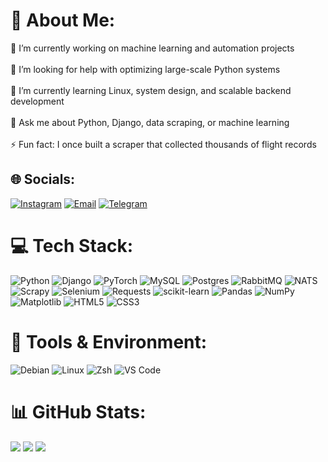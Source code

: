 # 💫 About Me:
🔭 I’m currently working on machine learning and automation projects<br>  
🤝 I’m looking for help with optimizing large-scale Python systems<br>  
🌱 I’m currently learning Linux, system design, and scalable backend development<br>  
💬 Ask me about Python, Django, data scraping, or machine learning<br>  
⚡ Fun fact: I once built a scraper that collected thousands of flight records  

## 🌐 Socials:
[![Instagram](https://img.shields.io/badge/Instagram-%23E4405F.svg?logo=Instagram&logoColor=white)](https://instagram.com/ali_khalaji05) 
[![Email](https://img.shields.io/badge/Email-D14836?logo=gmail&logoColor=white)](mailto:ali1384567890@gmail.com)
[![Telegram](https://img.shields.io/badge/Telegram-2CA5E0?logo=telegram&logoColor=white)](https://t.me/AlioKhalaji)

# 💻 Tech Stack:
![Python](https://img.shields.io/badge/python-3670A0?style=for-the-badge&logo=python&logoColor=ffdd54) 
![Django](https://img.shields.io/badge/django-%23092E20.svg?style=for-the-badge&logo=django&logoColor=white) 
![PyTorch](https://img.shields.io/badge/PyTorch-%23EE4C2C.svg?style=for-the-badge&logo=PyTorch&logoColor=white) 
![MySQL](https://img.shields.io/badge/mysql-4479A1.svg?style=for-the-badge&logo=mysql&logoColor=white) 
![Postgres](https://img.shields.io/badge/postgres-%23316192.svg?style=for-the-badge&logo=postgresql&logoColor=white) 
![RabbitMQ](https://img.shields.io/badge/rabbitmq-FF6600?style=for-the-badge&logo=rabbitmq&logoColor=white)
![NATS](https://img.shields.io/badge/NATS-27AAE1?style=for-the-badge&logo=natsdotio&logoColor=white)
![Scrapy](https://img.shields.io/badge/Scrapy-60A839?style=for-the-badge&logo=scrapy&logoColor=white)
![Selenium](https://img.shields.io/badge/Selenium-43B02A?style=for-the-badge&logo=selenium&logoColor=white)
![Requests](https://img.shields.io/badge/HTTP%20Requests-005571?style=for-the-badge&logo=requests&logoColor=white)
![scikit-learn](https://img.shields.io/badge/scikit--learn-%23F7931E.svg?style=for-the-badge&logo=scikit-learn&logoColor=white) 
![Pandas](https://img.shields.io/badge/pandas-%23150458.svg?style=for-the-badge&logo=pandas&logoColor=white) 
![NumPy](https://img.shields.io/badge/numpy-%23013243.svg?style=for-the-badge&logo=numpy&logoColor=white) 
![Matplotlib](https://img.shields.io/badge/Matplotlib-%23ffffff.svg?style=for-the-badge&logo=Matplotlib&logoColor=black)
![HTML5](https://img.shields.io/badge/html5-%23E34F26.svg?style=for-the-badge&logo=html5&logoColor=white)
![CSS3](https://img.shields.io/badge/css3-%231572B6.svg?style=for-the-badge&logo=css3&logoColor=white)

# 🧰 Tools & Environment:
![Debian](https://img.shields.io/badge/Debian-A81D33?style=for-the-badge&logo=debian&logoColor=white)
![Linux](https://img.shields.io/badge/Linux-FCC624?style=for-the-badge&logo=linux&logoColor=black)
![Zsh](https://img.shields.io/badge/Zsh-4EAA25?style=for-the-badge&logo=gnu-bash&logoColor=white)
![VS Code](https://img.shields.io/badge/VS%20Code-0078D4?style=for-the-badge&logo=visual-studio-code&logoColor=white)

# 📊 GitHub Stats:
![](https://github-readme-stats.vercel.app/api?username=AliKhalaji&theme=tokyonight&hide_border=true&include_all_commits=true&count_private=true)
![](https://github-readme-streak-stats.herokuapp.com/?user=AliKhalaji&theme=tokyonight&hide_border=true)
![](https://github-readme-stats.vercel.app/api/top-langs/?username=AliKhalaji&theme=tokyonight&hide_border=true&layout=compact)


